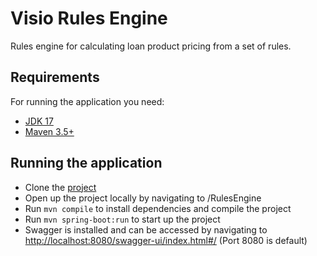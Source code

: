 # Visio Rules Engine
Rules engine for calculating loan product pricing from a set of rules.

## Requirements
For running the application you need:
- [JDK 17](https://www.oracle.com/java/technologies/downloads/#java17)
- [Maven 3.5+](https://maven.apache.org/)

## Running the application
- Clone the [project](https://github.com/stevex249/visio.rulesengine)
- Open up the project locally by navigating to /RulesEngine
- Run `mvn compile` to install dependencies and compile the project
- Run `mvn spring-boot:run` to start up the project
- Swagger is installed and can be accessed by navigating to [http://localhost:8080/swagger-ui/index.html#/](http://localhost:8080/swagger-ui/index.html#/) (Port 8080 is default)
